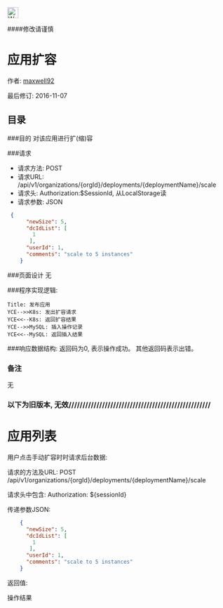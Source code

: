 <img src="http://kubernetes.io/kubernetes/img/warning.png" alt="WARNING" width="25" height="25"> 

####修改请谨慎

应用扩容
==============

作者: [maxwell92](https://github.com/maxwell92)

最后修订: 2016-11-07

目录
--------------
###目的
对该应用进行扩(缩)容

###请求

* 请求方法: POST 
* 请求URL: /api/v1/organizations/{orgId}/deployments/{deploymentName}/scale
* 请求头: Authorization:$SessionId, 从LocalStorage读 
* 请求参数: 
  JSON
```json
 {
      "newSize": 5,
      "dcIdList": [
        1
       ],
      "userId": 1,
      "comments": "scale to 5 instances"
    }
```

###页面设计 
无

###程序实现逻辑:

```Sequence
Title: 发布应用
YCE-->>K8s: 发出扩容请求 
YCE<<--K8s: 返回扩容结果
YCE-->>MySQL: 插入操作记录
YCE<<--MySQL: 返回插入结果
```

###响应数据结构: 
返回码为0, 表示操作成功。
其他返回码表示出错。

### 备注
无

### 以下为旧版本, 无效///////////////////////////////////////////////////
应用列表
===========

用户点击手动扩容时时请求后台数据:

请求的方法及URL: POST /api/v1/organizations/{orgId}/deployments/{deploymentName}/scale

请求头中包含: Authorization: ${sessionId} 

传递参数JSON:

```json
    {
      "newSize": 5,
      "dcIdList": [
        1
       ],
      "userId": 1,
      "comments": "scale to 5 instances"
    }

```

返回值:

操作结果

